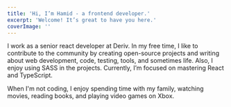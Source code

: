 ```yaml
---
title: 'Hi, I’m Hamid - a frontend developer.'
excerpt: 'Welcome! It’s great to have you here.'
coverImage: ''
---
```


I work as a senior react developer at Deriv. In my free time, I like to contribute to the community by creating open-source projects and writing about web development, code, testing, tools, and sometimes life. Also, I enjoy using SASS in the projects. Currently, I’m focused on mastering React and TypeScript.

When I'm not coding, I enjoy spending time with my family, watching movies, reading books, and playing video games on Xbox.
